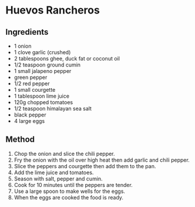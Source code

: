 # Huevos Rancheros

## Ingredients

- 1 onion
- 1 clove garlic (crushed)
- 2 tablespoons ghee, duck fat or coconut oil
- 1/2 teaspoon ground cumin
- 1 small jalapeno pepper
- green pepper
- 1/2 red pepper
- 1 small courgette
- 1 tablespoon lime juice
- 120g chopped tomatoes
- 1/2 teaspoon himalayan sea salt
- black pepper
- 4 large eggs

## Method

1. Chop the onion and slice the chili pepper.
2. Fry the onion with the oil over high heat then add garlic and chili pepper.
3. Slice the peppers and courgette then add them to the pan.
4. Add the lime juice and tomatoes.
5. Season with salt, pepper and cumin.
6. Cook for 10 minutes until the peppers are tender.
7. Use a large spoon to make wells for the eggs.
8. When the eggs are cooked the food is ready.
